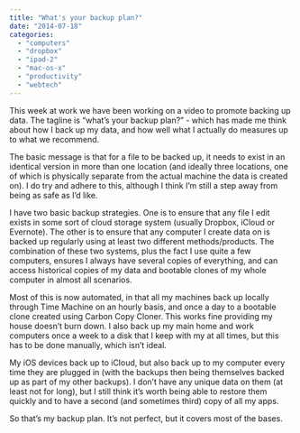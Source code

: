 ```yaml
---
title: "What's your backup plan?"
date: "2014-07-18"
categories: 
  - "computers"
  - "dropbox"
  - "ipad-2"
  - "mac-os-x"
  - "productivity"
  - "webtech"
---
```


This week at work we have been working on a video to promote backing up data. The tagline is “what’s your backup plan?” - which has made me think about how I back up my data, and how well what I actually do measures up to what we recommend.

The basic message is that for a file to be backed up, it needs to exist in an identical version in more than one location (and ideally three locations, one of which is physically separate from the actual machine the data is created on). I do try and adhere to this, although I think I’m still a step away from being as safe as I’d like.

I have two basic backup strategies. One is to ensure that any file I edit exists in some sort of cloud storage system (usually Dropbox, iCloud or Evernote). The other is to ensure that any computer I create data on is backed up regularly using at least two different methods/products. The combination of these two systems, plus the fact I use quite a few computers, ensures I always have several copies of everything, and can access historical copies of my data and bootable clones of my whole computer in almost all scenarios.

Most of this is now automated, in that all my machines back up locally through Time Machine on an hourly basis, and once a day to a bootable clone created using Carbon Copy Cloner. This works fine providing my house doesn’t burn down. I also back up my main home and work computers once a week to a disk that I keep with my at all times, but this has to be done manually, which isn’t ideal.

My iOS devices back up to iCloud, but also back up to my computer every time they are plugged in (with the backups then being themselves backed up as part of my other backups). I don’t have any unique data on them (at least not for long), but I still think it’s worth being able to restore them quickly and to have a second (and sometimes third) copy of all my apps.

So that’s my backup plan. It’s not perfect, but it covers most of the bases.
